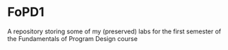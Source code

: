 # FoPD1
A repository storing some of my (preserved) labs for the first semester of the Fundamentals of Program Design course
